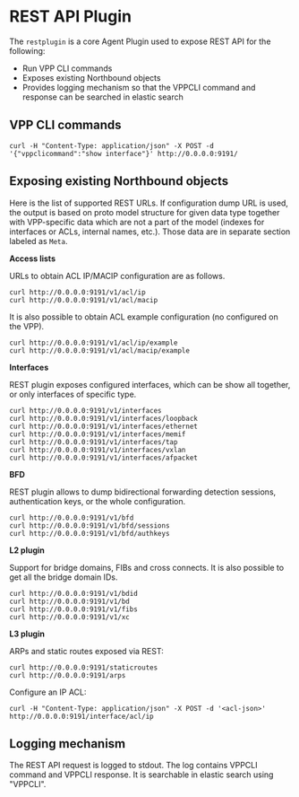 # REST API Plugin

The `restplugin` is a core Agent Plugin used to expose REST API for the following:
* Run VPP CLI commands
* Exposes existing Northbound objects
* Provides logging mechanism so that the VPPCLI command and response can be searched in elastic search

## VPP CLI commands
```
curl -H "Content-Type: application/json" -X POST -d '{"vppclicommand":"show interface"}' http://0.0.0.0:9191/
```

## Exposing existing Northbound objects

Here is the list of supported REST URLs. If configuration dump URL is used, the output is based on proto model
structure for given data type together with VPP-specific data which are not a part of the model (indexes for
interfaces or ACLs, internal names, etc.). Those data are in separate section labeled as `Meta`.

**Access lists**

URLs to obtain ACL IP/MACIP configuration are as follows.

```
curl http://0.0.0.0:9191/v1/acl/ip
curl http://0.0.0.0:9191/v1/acl/macip 
```
 
It is also possible to obtain ACL example configuration (no configured on the VPP).
 
```
curl http://0.0.0.0:9191/v1/acl/ip/example
curl http://0.0.0.0:9191/v1/acl/macip/example
``` 

**Interfaces**

REST plugin exposes configured interfaces, which can be show all together, or only interfaces
of specific type.
 
```
curl http://0.0.0.0:9191/v1/interfaces
curl http://0.0.0.0:9191/v1/interfaces/loopback
curl http://0.0.0.0:9191/v1/interfaces/ethernet
curl http://0.0.0.0:9191/v1/interfaces/memif
curl http://0.0.0.0:9191/v1/interfaces/tap
curl http://0.0.0.0:9191/v1/interfaces/vxlan
curl http://0.0.0.0:9191/v1/interfaces/afpacket
``` 
 
**BFD**

REST plugin allows to dump bidirectional forwarding detection sessions, authentication keys, 
or the whole configuration. 

```
curl http://0.0.0.0:9191/v1/bfd
curl http://0.0.0.0:9191/v1/bfd/sessions
curl http://0.0.0.0:9191/v1/bfd/authkeys
``` 

**L2 plugin**

Support for bridge domains, FIBs and cross connects. It is also possible to get all 
the bridge domain IDs.

```
curl http://0.0.0.0:9191/v1/bdid
curl http://0.0.0.0:9191/v1/bd
curl http://0.0.0.0:9191/v1/fibs
curl http://0.0.0.0:9191/v1/xc
```

**L3 plugin**

ARPs and static routes exposed via REST:

```
curl http://0.0.0.0:9191/staticroutes
curl http://0.0.0.0:9191/arps
```

Configure an IP ACL:
```
curl -H "Content-Type: application/json" -X POST -d '<acl-json>' http://0.0.0.0:9191/interface/acl/ip
```

## Logging mechanism
The REST API request is logged to stdout. The log contains VPPCLI command and VPPCLI response. It is searchable in elastic search using "VPPCLI".